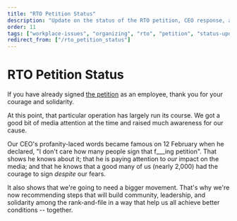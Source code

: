 ```yaml
---
title: "RTO Petition Status"
description: "Update on the status of the RTO petition, CEO response, and next steps for building the movement."
order: 11
tags: ["workplace-issues", "organizing", "rto", "petition", "status-update"]
redirect_from: ["/rto_petition_status"]
---
```


# RTO Petition Status

If you have already signed [the petition](/content/openletter) as an employee,
thank you for your courage and solidarity.

At this point, that particular operation has largely run its course.
We got a good bit of media attention at the time and raised much awareness for our cause.

Our CEO's profanity-laced words became famous on 12 February when he declared,
"I don't care how many people sign that f___ing petition".
That shows he knows about it; that he is paying attention to *our* impact on the media;
and that he knows that a good many of us (nearly 2,000) had the courage to sign *despite* our fears.

It also shows that we're going to need a bigger movement.
That's why we're now recommending steps that will build
community, leadership, and solidarity among the rank-and-file
in a way that help us all achieve better conditions -- together.
